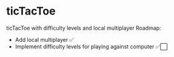 # ticTacToe
ticTacToe with difficulty levels and local multiplayer
Roadmap:
  - Add local multiplayer ✅
  - Implement difficulty levels for playing against computer ✅⬜

